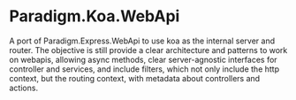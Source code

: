 # Paradigm.Koa.WebApi

A port of Paradigm.Express.WebApi to use koa as the internal server and router. The objective is still provide a clear architecture and patterns to work on webapis, allowing async methods, clear server-agnostic interfaces for controller and services, and include filters, which not only include the http context, but the routing context, with metadata about controllers and actions.
